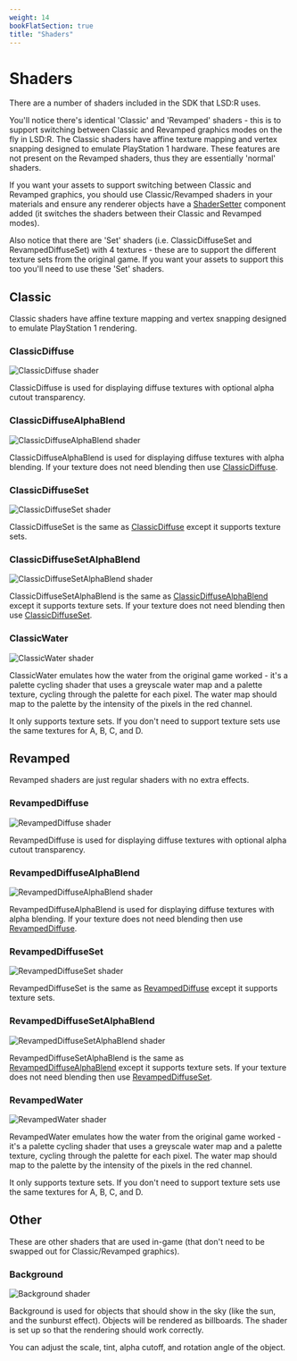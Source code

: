 ```yaml
---
weight: 14
bookFlatSection: true
title: "Shaders"
---
```


# Shaders

There are a number of shaders included in the SDK that LSD:R uses.

You'll notice there's identical 'Classic' and 'Revamped' shaders - this is to support switching between Classic and Revamped graphics modes on the fly in LSD:R. The Classic shaders have affine texture mapping and vertex snapping designed to emulate PlayStation 1 hardware. These features are not present on the Revamped shaders, thus they are essentially 'normal' shaders.

If you want your assets to support switching between Classic and Revamped graphics, you should use Classic/Revamped shaders in your materials and ensure any renderer objects have a [ShaderSetter](../entities/#shadersetter) component added (it switches the shaders between their Classic and Revamped modes).

Also notice that there are 'Set' shaders (i.e. ClassicDiffuseSet and RevampedDiffuseSet) with 4 textures - these are to support the different texture sets from the original game. If you want your assets to support this too you'll need to use these 'Set' shaders.

## Classic

Classic shaders have affine texture mapping and vertex snapping designed to emulate PlayStation 1 rendering.

### ClassicDiffuse

![ClassicDiffuse shader](/img/shaders/ClassicDiffuse.png)

ClassicDiffuse is used for displaying diffuse textures with optional alpha cutout transparency.

### ClassicDiffuseAlphaBlend

![ClassicDiffuseAlphaBlend shader](/img/shaders/ClassicDiffuseAlphaBlend.png)

ClassicDiffuseAlphaBlend is used for displaying diffuse textures with alpha blending. If your texture does not need blending then use [ClassicDiffuse](#classicdiffuse).

### ClassicDiffuseSet

![ClassicDiffuseSet shader](/img/shaders/ClassicDiffuseSet.png)

ClassicDiffuseSet is the same as [ClassicDiffuse](#classicdiffuse) except it supports texture sets.

### ClassicDiffuseSetAlphaBlend

![ClassicDiffuseSetAlphaBlend shader](/img/shaders/ClassicDiffuseSetAlphaBlend.png)

ClassicDiffuseSetAlphaBlend is the same as [ClassicDiffuseAlphaBlend](#classicdiffusealphablend) except it supports texture sets. If your texture does not need blending then use [ClassicDiffuseSet](#classicdiffuseset).

### ClassicWater

![ClassicWater shader](/img/shaders/ClassicWater.png)

ClassicWater emulates how the water from the original game worked - it's a palette cycling shader that uses a greyscale water map and a palette texture, cycling through the palette for each pixel. The water map should map to the palette by the intensity of the pixels in the red channel.

It only supports texture sets. If you don't need to support texture sets use the same textures for A, B, C, and D.

## Revamped

Revamped shaders are just regular shaders with no extra effects.

### RevampedDiffuse

![RevampedDiffuse shader](/img/shaders/RevampedDiffuse.png)

RevampedDiffuse is used for displaying diffuse textures with optional alpha cutout transparency.

### RevampedDiffuseAlphaBlend

![RevampedDiffuseAlphaBlend shader](/img/shaders/RevampedDiffuseAlphaBlend.png)

RevampedDiffuseAlphaBlend is used for displaying diffuse textures with alpha blending. If your texture does not need blending then use [RevampedDiffuse](#revampeddiffuse).

### RevampedDiffuseSet

![RevampedDiffuseSet shader](/img/shaders/RevampedDiffuseSet.png)

RevampedDiffuseSet is the same as [RevampedDiffuse](#revampeddiffuse) except it supports texture sets.

### RevampedDiffuseSetAlphaBlend

![RevampedDiffuseSetAlphaBlend shader](/img/shaders/RevampedDiffuseSetAlphaBlend.png)

RevampedDiffuseSetAlphaBlend is the same as [RevampedDiffuseAlphaBlend](#revampeddiffusealphablend) except it supports texture sets. If your texture does not need blending then use [RevampedDiffuseSet](#revampeddiffuseset).

### RevampedWater

![RevampedWater shader](/img/shaders/RevampedWater.png)

RevampedWater emulates how the water from the original game worked - it's a palette cycling shader that uses a greyscale water map and a palette texture, cycling through the palette for each pixel. The water map should map to the palette by the intensity of the pixels in the red channel.

It only supports texture sets. If you don't need to support texture sets use the same textures for A, B, C, and D.

## Other

These are other shaders that are used in-game (that don't need to be swapped out for Classic/Revamped graphics).

### Background

![Background shader](/img/shaders/Background.png)

Background is used for objects that should show in the sky (like the sun, and the sunburst effect). Objects will be rendered as billboards. The shader is set up so that the rendering should work correctly.

You can adjust the scale, tint, alpha cutoff, and rotation angle of the object.
